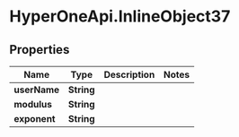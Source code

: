 # HyperOneApi.InlineObject37

## Properties
Name | Type | Description | Notes
------------ | ------------- | ------------- | -------------
**userName** | **String** |  | 
**modulus** | **String** |  | 
**exponent** | **String** |  | 



